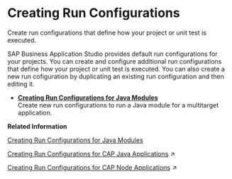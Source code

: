 <!-- loioe3cbf81c81d64cddb66151b3b7ad6bef -->

# Creating Run Configurations

Create run configurations that define how your project or unit test is executed.

SAP Business Application Studio provides default run configurations for your projects. You can create and configure additional run configurations that define how your project or unit test is executed. You can also create a new run cofiguration by duplicating an existing run configuration and then editing it.

-   **[Creating Run Configurations for Java Modules](Creating_Run_Configurations_for_Java_Modules_c206766.md "Create new run configurations to run a Java module for a multitarget
		application.")**  
Create new run configurations to run a Java module for a multitarget application.

**Related Information**  


[Creating Run Configurations for Java Modules](Creating_Run_Configurations_for_Java_Modules_c206766.md "Create new run configurations to run a Java module for a multitarget application.")

[Creating Run Configurations for CAP Java Applications](https://help.sap.com/viewer/9c36fdb911ae4cadab467a314d9e331f/Cloud/en-US/05cafd835c4348249d311c4e41a4f0db.html "You can create configuration settings for running your projects.") :arrow_upper_right:

[Creating Run Configurations for CAP Node Applications](https://help.sap.com/viewer/9c36fdb911ae4cadab467a314d9e331f/Cloud/en-US/149f285d410642c291855258aa13a46d.html "You can create configuration settings for running your projects.") :arrow_upper_right:

